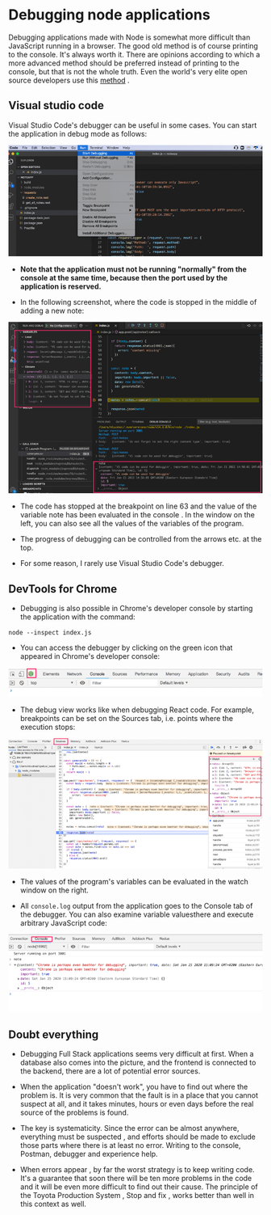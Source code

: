 # Debugging node applications

Debugging applications made with Node is somewhat more difficult than JavaScript running in a browser. The good old method is of course printing to the console. It's always worth it. There are opinions according to which a more advanced method should be preferred instead of printing to the console, but that is not the whole truth. Even the world's very elite open source developers use this <a href="https://swizec.com/blog/javascript-debugging-slightly-beyond-consolelog/" target="_blank">method</a> .

## Visual studio code

Visual Studio Code's debugger can be useful in some cases. You can start the application in debug mode as follows:

<img src="./vscode debug start.png" alt="vs code debug start">

- **Note that the application must not be running "normally" from the console at the same time, because then the port used by the application is reserved.**

- In the following screenshot, where the code is stopped in the middle of adding a new note:

<img src="./debug console vscode.png" alt="debug console vscode">

- The code has stopped at the breakpoint on line 63 and the value of the variable note has been evaluated in the console . In the window on the left, you can also see all the values ​​of the variables of the program.

- The progress of debugging can be controlled from the arrows etc. at the top.

- For some reason, I rarely use Visual Studio Code's debugger.

## DevTools for Chrome

- Debugging is also possible in Chrome's developer console by starting the application with the command:

```
node --inspect index.js
```

- You can access the debugger by clicking on the green icon that appeared in Chrome's developer console:

<img src="./node --inspect.png" alt="node icon on devtools">

- The debug view works like when debugging React code. For example, breakpoints can be set on the Sources tab, i.e. points where the execution stops:

<img src="./devtools node.png" alt="devtools node">

- The values ​​of the program's variables can be evaluated in the watch window on the right.

- All `console.log` output from the application goes to the Console tab of the debugger. You can also examine variable values ​​there and execute arbitrary JavaScript code:

<img src="./console in node devtools.png" alt="console of node devtools">


## Doubt everything

- Debugging Full Stack applications seems very difficult at first. When a database also comes into the picture, and the frontend is connected to the backend, there are a lot of potential error sources.

- When the application "doesn't work", you have to find out where the problem is. It is very common that the fault is in a place that you cannot suspect at all, and it takes minutes, hours or even days before the real source of the problems is found.

- The key is systematicity. Since the error can be almost anywhere, everything must be suspected , and efforts should be made to exclude those parts where there is at least no error. Writing to the console, Postman, debugger and experience help.

- When errors appear , by far the worst strategy is to keep writing code. It's a guarantee that soon there will be ten more problems in the code and it will be even more difficult to find out their cause. The principle of the Toyota Production System , Stop and fix , works better than well in this context as well.
